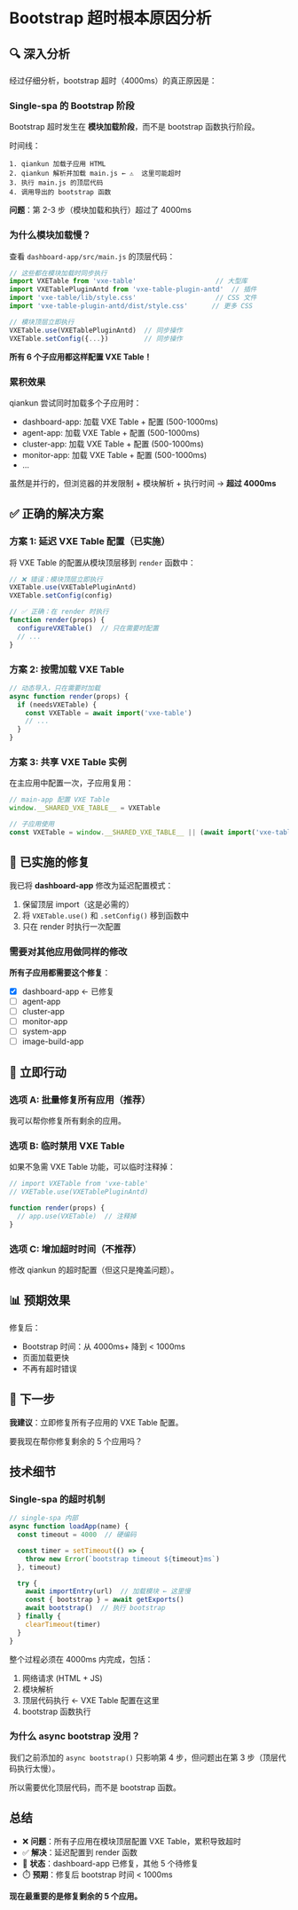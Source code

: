 # Bootstrap 超时根本原因分析

## 🔍 深入分析

经过仔细分析，bootstrap 超时（4000ms）的真正原因是：

### Single-spa 的 Bootstrap 阶段

Bootstrap 超时发生在 **模块加载阶段**，而不是 bootstrap 函数执行阶段。

时间线：
```
1. qiankun 加载子应用 HTML
2. qiankun 解析并加载 main.js ← ⚠️  这里可能超时
3. 执行 main.js 的顶层代码
4. 调用导出的 bootstrap 函数
```

**问题**：第 2-3 步（模块加载和执行）超过了 4000ms

### 为什么模块加载慢？

查看 `dashboard-app/src/main.js` 的顶层代码：

```javascript
// 这些都在模块加载时同步执行
import VXETable from 'vxe-table'                    // 大型库
import VXETablePluginAntd from 'vxe-table-plugin-antd'  // 插件
import 'vxe-table/lib/style.css'                    // CSS 文件
import 'vxe-table-plugin-antd/dist/style.css'      // 更多 CSS

// 模块顶层立即执行
VXETable.use(VXETablePluginAntd)  // 同步操作
VXETable.setConfig({...})         // 同步操作
```

**所有 6 个子应用都这样配置 VXE Table！**

### 累积效果

qiankun 尝试同时加载多个子应用时：
- dashboard-app: 加载 VXE Table + 配置 (500-1000ms)
- agent-app: 加载 VXE Table + 配置 (500-1000ms)
- cluster-app: 加载 VXE Table + 配置 (500-1000ms)
- monitor-app: 加载 VXE Table + 配置 (500-1000ms)
- ...

虽然是并行的，但浏览器的并发限制 + 模块解析 + 执行时间 → **超过 4000ms**

## ✅ 正确的解决方案

### 方案 1: 延迟 VXE Table 配置（已实施）

将 VXE Table 的配置从模块顶层移到 `render` 函数中：

```javascript
// ❌ 错误：模块顶层立即执行
VXETable.use(VXETablePluginAntd)
VXETable.setConfig(config)

// ✅ 正确：在 render 时执行
function render(props) {
  configureVXETable()  // 只在需要时配置
  // ...
}
```

### 方案 2: 按需加载 VXE Table

```javascript
// 动态导入，只在需要时加载
async function render(props) {
  if (needsVXETable) {
    const VXETable = await import('vxe-table')
    // ...
  }
}
```

### 方案 3: 共享 VXE Table 实例

在主应用中配置一次，子应用复用：

```javascript
// main-app 配置 VXE Table
window.__SHARED_VXE_TABLE__ = VXETable

// 子应用使用
const VXETable = window.__SHARED_VXE_TABLE__ || (await import('vxe-table')).default
```

## 🔧 已实施的修复

我已将 **dashboard-app** 修改为延迟配置模式：

1. 保留顶层 import（这是必需的）
2. 将 `VXETable.use()` 和 `.setConfig()` 移到函数中
3. 只在 render 时执行一次配置

### 需要对其他应用做同样的修改

**所有子应用都需要这个修复**：
- [x] dashboard-app ← 已修复
- [ ] agent-app
- [ ] cluster-app
- [ ] monitor-app
- [ ] system-app
- [ ] image-build-app

## 🚀 立即行动

### 选项 A: 批量修复所有应用（推荐）

我可以帮你修复所有剩余的应用。

### 选项 B: 临时禁用 VXE Table

如果不急需 VXE Table 功能，可以临时注释掉：

```javascript
// import VXETable from 'vxe-table'
// VXETable.use(VXETablePluginAntd)

function render(props) {
  // app.use(VXETable)  // 注释掉
}
```

### 选项 C: 增加超时时间（不推荐）

修改 qiankun 的超时配置（但这只是掩盖问题）。

## 📊 预期效果

修复后：
- Bootstrap 时间：从 4000ms+ 降到 < 1000ms
- 页面加载更快
- 不再有超时错误

## 🎯 下一步

**我建议**：立即修复所有子应用的 VXE Table 配置。

要我现在帮你修复剩余的 5 个应用吗？

## 技术细节

### Single-spa 的超时机制

```javascript
// single-spa 内部
async function loadApp(name) {
  const timeout = 4000  // 硬编码

  const timer = setTimeout(() => {
    throw new Error(`bootstrap timeout ${timeout}ms`)
  }, timeout)

  try {
    await importEntry(url)  // 加载模块 ← 这里慢
    const { bootstrap } = await getExports()
    await bootstrap()  // 执行 bootstrap
  } finally {
    clearTimeout(timer)
  }
}
```

整个过程必须在 4000ms 内完成，包括：
1. 网络请求 (HTML + JS)
2. 模块解析
3. 顶层代码执行  ← VXE Table 配置在这里
4. bootstrap 函数执行

### 为什么 async bootstrap 没用？

我们之前添加的 `async bootstrap()` 只影响第 4 步，但问题出在第 3 步（顶层代码执行太慢）。

所以需要优化顶层代码，而不是 bootstrap 函数。

## 总结

- ❌ **问题**：所有子应用在模块顶层配置 VXE Table，累积导致超时
- ✅ **解决**：延迟配置到 render 函数
- 🎯 **状态**：dashboard-app 已修复，其他 5 个待修复
- ⏱️  **预期**：修复后 bootstrap 时间 < 1000ms

**现在最重要的是修复剩余的 5 个应用。**
